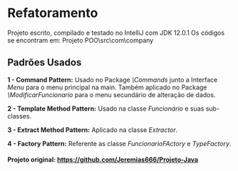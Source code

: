# Refatoramento

Projeto escrito, compilado e testado  no IntelliJ com JDK 12.0.1
Os códigos se encontram em: Projeto POO\src\com\company

## Padrões Usados

**1 - Command Pattern:** Usado no Package *\Commands* junto a Interface *Menu* para o menu principal na main. Também aplicado no Package *\ModificarFuncionario* para o menu secundário de alteração de dados.

**2 - Template Method Pattern:** Usado na classe *Funcionário* e suas sub-classes.

**3 - Extract Method Pattern:** Aplicado na classe *Extractor*.

**4 - Factory Pattern:** Referente as classe *FuncionarioFActory* e *TypeFactory*.



#### Projeto original: https://github.com/Jeremias666/Projeto-Java
